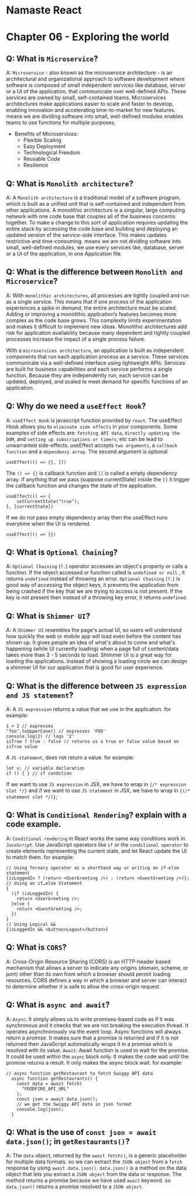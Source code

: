 # Namaste React
# Chapter 06 - Exploring the world

## Q: What is `Microservice`?
A: `Microservice` - also known as the microservice architecture - is an architectural and organizational approach to software development where software is composed of small independent services like database, server or a UI of the application, that communicate over well-defined APIs. These services are owned by small, self-contained teams.
Microservices architectures make applications easier to scale and faster to develop, enabling innovation and accelerating time-to-market for new features.
means we are dividing software into small, well-defined modules enables teams to use functions for multiple purposes.

- Benefits of Microservices:
  - Flexible Scaling
  - Easy Deployment
  - Technological Freedom
  - Reusable Code
  - Resilience

## Q: What is `Monolith architecture`?
A: A `Monolith architecture` is a traditional model of a software program, which is built as a unified unit that is self-contained and independent from other applications. A monolithic architecture is a singular, large computing network with one code base that couples all of the business concerns together. To make a change to this sort of application requires updating the entire stack by accessing the code base and building and deploying an updated version of the service-side interface. This makes updates restrictive and time-consuming.
means we are not dividing software into small, well-defined modules, we use every services like, database, server or a UI of the application, in one Application file.

## Q: What is the difference between `Monolith and Microservice`?
A: With `monolithic architectures`, all processes are tightly coupled and run as a single service. This means that if one process of the application experiences a spike in demand, the entire architecture must be scaled. Adding or improving a monolithic application’s features becomes more complex as the code base grows. This complexity limits experimentation and makes it difficult to implement new ideas. Monolithic architectures add risk for application availability because many dependent and tightly coupled processes increase the impact of a single process failure.

With a `microservices architecture`, an application is built as independent components that run each application process as a service. These services communicate via a well-defined interface using lightweight APIs. Services are built for business capabilities and each service performs a single function. Because they are independently run, each service can be updated, deployed, and scaled to meet demand for specific functions of an application.

## Q: Why do we need a `useEffect Hook`?
A: `useEffect Hook` is javascript function provided by `react`. The useEffect Hook allows you to  `eliminate side effects` in your components. Some examples of side effects are: `fetching API data`, `directly updating the DOM`, and `setting up subscriptions or timers`, etc can be lead to unwarranted side-effects.
useEffect accepts `two arguments`, a `callback function` and a `dependency array`. The second argument is optional.

```
useEffect(() => {}, [])
```
The `() => {}` is callback function and `[]` is called a empty dependency array. 
If anything that we pass (suppose currentState) inside the `[]` it trigger the callback function and changes the state of the application.
```
useEffect(() => {
    setCurrentState("true");
}, [currentState])
```
If we do not pass empty dependency array then the useEffect runs everytime when the UI is rendered.

```
useEffect(() => {})
```
## Q: What is `Optional Chaining`?
A: `Optional Chaining` (`?.`) operator accesses an object's property or calls a function. If the object accessed or function called is `undefined or null` , it returns `undefined` instead of throwing an error.
`Optional Chaining` (`?.`) is good way of accessing the object keys, it prevents the application from being crashed if the key that we are trying to access is not present. If the key is not present then instead of a throwing key error, it returns `undefined`.


## Q: What is `Shimmer UI`?
A: A `Shimmer UI` resembles the page's actual UI, so users will understand how quickly the web or mobile app will load even before the content has shown up. It gives people an idea of what's about to come and what's happening (while UI currently loading) when a page full of content/data takes more than 3 - 5 seconds to load.
Shimmer UI is a great way for loading the applications. Instead of showing a loading circle we can design a shimmer UI for our application that is good for user experience.


## Q: What is the difference between `JS expression and JS statement`?
A: A `JS expression` returns a value that we use in the application. for example: 
```
1 + 2 // expresses 
"foo".toUpperCase() // expresses 'FOO'
console.log(2) // logs '2'
isTrue ? true : false // returns us a true or false value based on isTrue value
```
A `JS statement`, does not return a value. for example:
```
let x; // variable declaration
if () { } // if condition
```
If we want to use `JS expression` in JSX, we have to wrap in `{/* expression slot */}` and if we want to use `JS statement` in JSX, we have to wrap in `{(/* statement slot */)}`;


## Q: What is `Conditional Rendering`? explain with a code example.
A: `Conditional rendering` in React works the same way conditions work in `JavaScript`. Use JavaScript operators like `if` or the `conditional operator` to create elements representing the current state, and let React update the UI to match them. for example:
```
// Using Ternary operator as a shorthand way or writing an if-else statement
{isLoggedIn ? (return <UserGreeting />) : (return <GuestGreeting />)};
// Using an if…else Statement
{
  (if (isLoggedIn) {
    return <UserGreeting />;
  }else {
    return <GuestGreeting />;
  })
}
// Using Logical &&
{isLoggedIn && <button>Logout</button>}
```


## Q: What is `CORS`?
A: Cross-Origin Resource Sharing (CORS) is an HTTP-header based mechanism that allows a server to indicate any origins (domain, scheme, or port) other than its own from which a browser should permit loading resources.
CORS defines a way in which a browser and server can interact to determine whether it is safe to allow the cross-origin request.


## Q: What is `async and await`?
A: `Async`: It simply allows us to write promises-based code as if it was synchronous and it checks that we are not breaking the execution thread. It operates asynchronously via the event loop. Async functions will always return a promise. It makes sure that a promise is returned and if it is not returned then JavaScript automatically wraps it in a promise which is resolved with its value.
`Await`: Await function is used to wait for the promise. It could be used within the `async` block only. It makes the code wait until the promise returns a result. It only makes the async block wait.
for example: 
```
// async function getRestaurant to fetch Swiggy API data
  async function getRestaurants() {
    const data = await fetch(
      "FOODFIRE_API_URL"
    );
    const json = await data.json();
    // we get the Swiggy API data in json format
    console.log(json);
  }
```


## Q: What is the use of `const json = await data.json()`; in `getRestaurants()`?
A: The `data` object, returned by the `await fetch()`, is a generic placeholder for multiple data formats.
so we can extract the `JSON object` from a `fetch` response by using `await data.json()`.
`data.json()` is a method on the data object that lets you extract a `JSON object` from the data or response. The method returns a promise because we have used `await` keyword.
so `data.json()` returns a promise resolved to a `JSON object`.